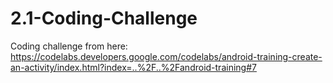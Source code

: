 # 2.1-Coding-Challenge
Coding challenge from here: https://codelabs.developers.google.com/codelabs/android-training-create-an-activity/index.html?index=..%2F..%2Fandroid-training#7
